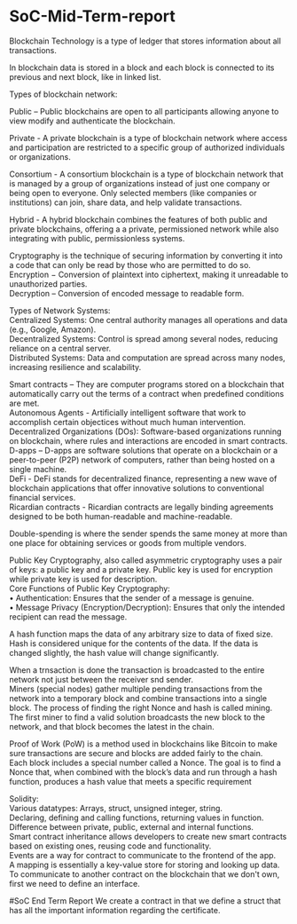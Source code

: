 # SoC-Mid-Term-report
Blockchain Technology is a type of ledger that stores information about all transactions.  

In blockchain data is stored in a block and each block is connected to its previous and next block, like in linked list.  

Types of blockchain network:  

Public – Public blockchains are open to all participants allowing anyone to view modify and authenticate the blockchain.  

Private - A private blockchain is a type of blockchain network where access and participation are restricted to a specific group of authorized individuals or organizations.  

Consortium - A consortium blockchain is a type of blockchain network that is managed by a group of organizations instead of just one company or being open to everyone. Only selected members (like companies or institutions) can join, share data, and help validate transactions.  

Hybrid - A hybrid blockchain combines the features of both public and private blockchains, offering a 
a private, permissioned network while also integrating with public, permissionless systems.  

Cryptography is the technique of securing information by converting it into a code that can only be read by those who are permitted to do so.  
Encryption − Conversion of plaintext into ciphertext, making it unreadable to unauthorized parties.  
Decryption – Conversion of encoded message to readable form.  

Types of Network Systems:  
Centralized Systems: One central authority manages all operations and data (e.g., Google, Amazon).  
Decentralized Systems: Control is spread among several nodes, reducing reliance on a central server.  
Distributed Systems: Data and computation are spread across many nodes, increasing resilience and scalability.  

Smart contracts – They are computer programs stored on a blockchain that automatically carry out the terms of a contract when predefined conditions are met.  
Autonomous Agents - Artificially intelligent software that work to accomplish certain objectices without much human intervention.  
Decentralized Organizations (DOs): Software-based organizations running on blockchain, where rules and interactions are encoded in smart contracts.  
D-apps – D-apps are software solutions that operate on a blockchain or a peer-to-peer (P2P) network of computers, rather than being hosted on a single machine.  
DeFi - DeFi stands for decentralized finance, representing a new wave of blockchain applications that offer innovative solutions to conventional financial services.  
Ricardian contracts - Ricardian contracts are legally binding agreements designed to be both human-readable and machine-readable.  

Double-spending is  where the sender spends the same money at more than one place for obtaining services or goods from multiple vendors.  



Public Key Cryptography, also called asymmetric cryptography uses a pair of keys: a public key and a private key. Public key is used for encryption while private key is used for description.  
Core Functions of Public Key Cryptography:  
•	Authentication: Ensures that the sender of a message is genuine.  
•	Message Privacy (Encryption/Decryption): Ensures that only the intended recipient can read the message.  

A hash function maps the data of any arbitrary size to data of fixed size. Hash is considered unique for the contents of the data. If the data is changed slightly, the hash value will change significantly.  

When a trnsaction is done the transaction is broadcasted to the entire network not just between the receiver snd sender.  
Miners (special nodes) gather multiple pending transactions from the network into a temporary block and combine transactions into a single block. 
The process of finding the right Nonce and hash is called mining.  
The first miner to find a valid solution broadcasts the new block to the network, and that block becomes the latest in the chain.  

Proof of Work (PoW) is a method used in blockchains like Bitcoin to make sure transactions are secure and blocks are added fairly to the chain.  
Each block includes a special number called a Nonce. The goal is to find a Nonce that, when combined with the block’s data and run through a hash function, produces a hash value that meets a specific requirement

Solidity:  
Various datatypes: Arrays, struct, unsigned integer, string.  
Declaring, defining and calling functions, returning values in function.  
Difference between private, public, external and internal functions.  
Smart contract inheritance allows developers to create new smart contracts based on existing ones, reusing code and functionality.  
Events are a way for contract to communicate to the frontend of the app.  
A mapping is essentially a key-value store for storing and looking up data.  
 To communicate to another contract on the blockchain that we don't own, first we need to define an interface.  

#SoC End Term Report
We create a contract in that we define a struct that has all the important information regarding the certificate.
